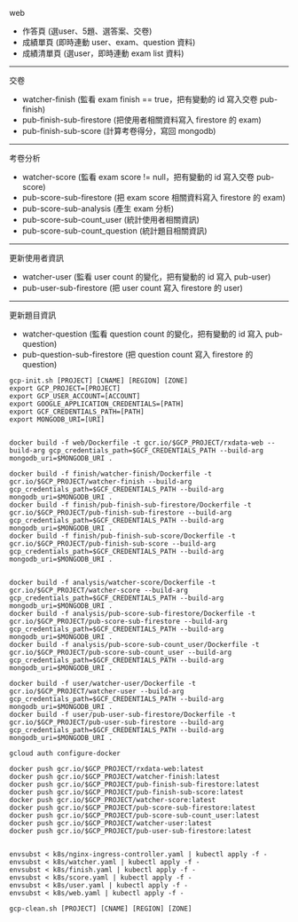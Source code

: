 web
- 作答頁 (選user、5題、選答案、交卷)
- 成績單頁 (即時連動 user、exam、question 資料)
- 成績清單頁 (選user，即時連動 exam list 資料)

---

交卷
- watcher-finish (監看 exam finish == true，把有變動的 id 寫入交卷 pub-finish)
- pub-finish-sub-firestore (把使用者相關資料寫入 firestore 的 exam)
- pub-finish-sub-score (計算考卷得分，寫回 mongodb)

---

考卷分析
- watcher-score (監看 exam score != null，把有變動的 id 寫入交卷 pub-score)
- pub-score-sub-firestore (把 exam score 相關資料寫入 firestore 的 exam)
- pub-score-sub-analysis (產生 exam 分析)
- pub-score-sub-count_user (統計使用者相關資訊)
- pub-score-sub-count_question (統計題目相關資訊)

---

更新使用者資訊
- watcher-user (監看 user count 的變化，把有變動的 id 寫入 pub-user)
- pub-user-sub-firestore (把 user count 寫入 firestore 的 user)

---

更新題目資訊
- watcher-question (監看 question count 的變化，把有變動的 id 寫入 pub-question)
- pub-question-sub-firestore (把 question count 寫入 firestore 的 question)


```
gcp-init.sh [PROJECT] [CNAME] [REGION] [ZONE]
export GCP_PROJECT=[PROJECT]
export GCP_USER_ACCOUNT=[ACCOUNT]
export GOOGLE_APPLICATION_CREDENTIALS=[PATH]
export GCF_CREDENTIALS_PATH=[PATH]
export MONGODB_URI=[URI]


docker build -f web/Dockerfile -t gcr.io/$GCP_PROJECT/rxdata-web --build-arg gcp_credentials_path=$GCF_CREDENTIALS_PATH --build-arg mongodb_uri=$MONGODB_URI .

docker build -f finish/watcher-finish/Dockerfile -t gcr.io/$GCP_PROJECT/watcher-finish --build-arg gcp_credentials_path=$GCF_CREDENTIALS_PATH --build-arg mongodb_uri=$MONGODB_URI .
docker build -f finish/pub-finish-sub-firestore/Dockerfile -t gcr.io/$GCP_PROJECT/pub-finish-sub-firestore --build-arg gcp_credentials_path=$GCF_CREDENTIALS_PATH --build-arg mongodb_uri=$MONGODB_URI .
docker build -f finish/pub-finish-sub-score/Dockerfile -t gcr.io/$GCP_PROJECT/pub-finish-sub-score --build-arg gcp_credentials_path=$GCF_CREDENTIALS_PATH --build-arg mongodb_uri=$MONGODB_URI .


docker build -f analysis/watcher-score/Dockerfile -t gcr.io/$GCP_PROJECT/watcher-score --build-arg gcp_credentials_path=$GCF_CREDENTIALS_PATH --build-arg mongodb_uri=$MONGODB_URI .
docker build -f analysis/pub-score-sub-firestore/Dockerfile -t gcr.io/$GCP_PROJECT/pub-score-sub-firestore --build-arg gcp_credentials_path=$GCF_CREDENTIALS_PATH --build-arg mongodb_uri=$MONGODB_URI .
docker build -f analysis/pub-score-sub-count_user/Dockerfile -t gcr.io/$GCP_PROJECT/pub-score-sub-count_user --build-arg gcp_credentials_path=$GCF_CREDENTIALS_PATH --build-arg mongodb_uri=$MONGODB_URI .

docker build -f user/watcher-user/Dockerfile -t gcr.io/$GCP_PROJECT/watcher-user --build-arg gcp_credentials_path=$GCF_CREDENTIALS_PATH --build-arg mongodb_uri=$MONGODB_URI .
docker build -f user/pub-user-sub-firestore/Dockerfile -t gcr.io/$GCP_PROJECT/pub-user-sub-firestore --build-arg gcp_credentials_path=$GCF_CREDENTIALS_PATH --build-arg mongodb_uri=$MONGODB_URI .

gcloud auth configure-docker

docker push gcr.io/$GCP_PROJECT/rxdata-web:latest
docker push gcr.io/$GCP_PROJECT/watcher-finish:latest
docker push gcr.io/$GCP_PROJECT/pub-finish-sub-firestore:latest
docker push gcr.io/$GCP_PROJECT/pub-finish-sub-score:latest
docker push gcr.io/$GCP_PROJECT/watcher-score:latest
docker push gcr.io/$GCP_PROJECT/pub-score-sub-firestore:latest
docker push gcr.io/$GCP_PROJECT/pub-score-sub-count_user:latest
docker push gcr.io/$GCP_PROJECT/watcher-user:latest
docker push gcr.io/$GCP_PROJECT/pub-user-sub-firestore:latest


envsubst < k8s/nginx-ingress-controller.yaml | kubectl apply -f -
envsubst < k8s/watcher.yaml | kubectl apply -f -
envsubst < k8s/finish.yaml | kubectl apply -f -
envsubst < k8s/score.yaml | kubectl apply -f -
envsubst < k8s/user.yaml | kubectl apply -f -
envsubst < k8s/web.yaml | kubectl apply -f -

```

```
gcp-clean.sh [PROJECT] [CNAME] [REGION] [ZONE]
```
